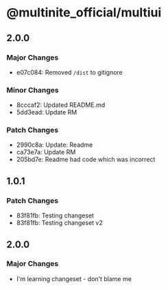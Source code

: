 # @multinite_official/multiui

## 2.0.0

### Major Changes

- e07c084: Removed `/dist` to gitignore

### Minor Changes

- 8cccaf2: Updated README.md
- 5dd3ead: Update RM

### Patch Changes

- 2990c8a: Update: Readme
- ca73e7a: Update RM
- 205bd7e: Readme had code which was incorrect

## 1.0.1

### Patch Changes

- 83f81fb: Testing changeset
- 83f81fb: Testing changeset v2

## 2.0.0

### Major Changes

- I'm learning changeset - don't blame me
